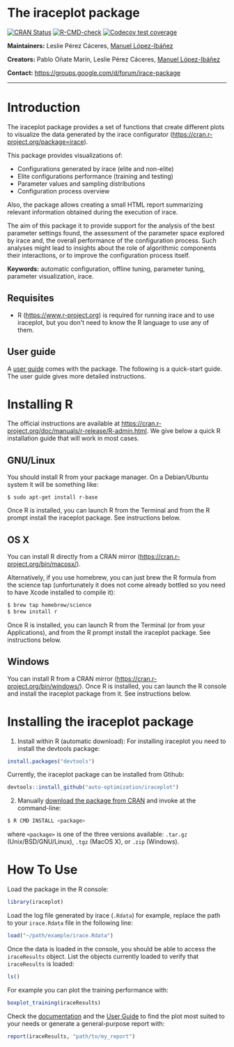 
# The iraceplot package

<!-- badges: start -->
[![CRAN
Status](https://www.r-pkg.org/badges/version-last-release/iraceplot)](https://cran.r-project.org/package=iraceplot)
[![R-CMD-check](https://github.com/auto-optimization/iraceplot/workflows/R-CMD-check/badge.svg)](https://github.com/auto-optimization/iraceplot/actions)
[![Codecov test coverage](https://app.codecov.io/gh/auto-optimization/iraceplot/branch/master/graph/badge.svg)](https://app.codecov.io/gh/auto-optimization/iraceplot?branch=master)
<!-- badges: end -->

**Maintainers:** Leslie Pérez Cáceres, [Manuel López-Ibáñez](https://lopez-ibanez.eu)

**Creators:** Pablo Oñate Marín, Leslie Pérez Cáceres, [Manuel López-Ibáñez](https://lopez-ibanez.eu)

**Contact:** <https://groups.google.com/d/forum/irace-package>

---------------------------------------

Introduction
============

The iraceplot package provides a set of functions that create different plots to visualize
the data generated by the irace configurator (https://cran.r-project.org/package=irace).

This package provides visualizations of:

- Configurations generated by irace (elite and non-elite)
- Elite configurations performance (training and testing)
- Parameter values and sampling distributions
- Configuration process overview

Also, the package allows creating a small HTML report summarizing relevant information obtained during the execution of irace.

The aim of this package it to provide support for the analysis of the best parameter settings found, the assessment of the parameter space explored by irace and, the overall performance of the configuration process. Such analyses might lead to insights about the role of algorithmic components their interactions, or to improve the configuration process itself.

**Keywords:** automatic configuration, offline tuning, parameter tuning, parameter visualization, irace.


Requisites
--------------

 * R (<https://www.r-project.org>) is required for running irace and to use iraceplot, but
   you don't need to know the R language to use any of them.

User guide
----------

A [user guide](https://auto-optimization.github.io/iraceplot/articles/user_guide/guide.html)
comes with the package. The following is a quick-start guide. The user guide gives more detailed
instructions.


Installing R
============

The official instructions are available at
<https://cran.r-project.org/doc/manuals/r-release/R-admin.html>. We give below
a quick R installation guide that will work in most cases.

GNU/Linux
---------

You should install R from your package manager. On a Debian/Ubuntu system it
will be something like:

    $ sudo apt-get install r-base

Once R is installed, you can launch R from the Terminal and from the R
prompt install the iraceplot package. See instructions below.


OS X
----

You can install R directly from a CRAN mirror
(<https://cran.r-project.org/bin/macosx/>).

Alternatively, if you use homebrew, you can just brew the R formula
from the science tap (unfortunately it does not come already bottled
so you need to have Xcode installed to compile it):

```bash
$ brew tap homebrew/science
$ brew install r
```

Once R is installed, you can launch R from the Terminal (or from your
Applications), and from the R prompt install the iraceplot package. See
instructions below.

Windows
-------

You can install R from a CRAN mirror
(<https://cran.r-project.org/bin/windows/>). Once R is installed, you can
launch the R console and install the iraceplot package from it. See instructions
below.



Installing the iraceplot package
============================

1. Install within R (automatic download):
For installing iraceplot you need to install the devtools package:

``` r
install.packages("devtools")
```
Currently, the iraceplot package can be installed from Gtihub:

``` r
devtools::install_github("auto-optimization/iraceplot")

```
2. Manually
   [download the package from CRAN](https://cran.r-project.org/package=iraceplot/)
   and invoke at the command-line:
```bash
$ R CMD INSTALL <package>
```
   where `<package>` is one of the three versions available: `.tar.gz`
   (Unix/BSD/GNU/Linux), `.tgz` (MacOS X), or `.zip` (Windows).
   

How To Use
===========================

Load the package in the R console:

``` r
library(iraceplot)
```

Load the log file generated by irace (`.Rdata`) for example, replace the path to your `irace.Rdata` file in the following line:

``` r
load("~/path/example/irace.Rdata")
```
 
Once the data is loaded in the console, you should be able to access the `iraceResults` object. List the
objects currently loaded to verify that `iraceResults` is loaded:
``` r
ls()
```

For example you can plot the training performance with:
```r
boxplot_training(iraceResults)
```

Check the [documentation](https://auto-optimization.github.io/iraceplot/reference/index.html) and the [User Guide](https://auto-optimization.github.io/iraceplot/articles/user_guide/guide.html) to find the plot most suited to your needs or generate a general-purpose report with:

``` r
report(iraceResults, "path/to/my_report")
```
